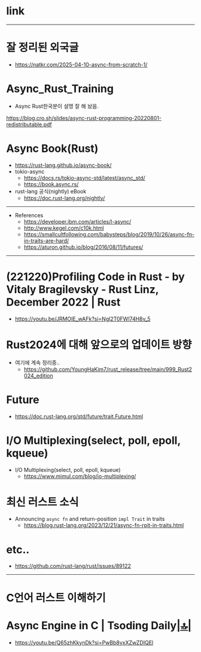 # link


<hr>

# 잘 정리된 외국글
- https://natkr.com/2025-04-10-async-from-scratch-1/

# Async_Rust_Training

- Async Rust한국분이 설명 잘 해 놨음.

https://blog.cro.sh/slides/async-rust-programming-20220801-redistributable.pdf

# Async Book(Rust)
- https://rust-lang.github.io/async-book/
- tokio-async
  - https://docs.rs/tokio-async-std/latest/async_std/
  - https://book.async.rs/
- rust-lang 공식(nightly) eBook
  - https://doc.rust-lang.org/nightly/

<hr>

- References
  - https://developer.ibm.com/articles/l-async/
  - http://www.kegel.com/c10k.html
  - https://smallcultfollowing.com/babysteps/blog/2019/10/26/async-fn-in-traits-are-hard/
  - https://aturon.github.io/blog/2016/08/11/futures/


<hr>

# (221220)Profiling Code in Rust - by Vitaly Bragilevsky - Rust Linz, December 2022 | Rust
- https://youtu.be/JRMOIE_wAFk?si=Ngl2T0FWl74H8v_5


# Rust2024에 대해 앞으로의 업데이트 방향
- 여기에 계속 정리중..
  - https://github.com/YoungHaKim7/rust_release/tree/main/999_Rust2024_edition

# Future

- https://doc.rust-lang.org/std/future/trait.Future.html

# I/O Multiplexing(select, poll, epoll, kqueue)

- I/O Multiplexing(select, poll, epoll, kqueue)
  - https://www.mimul.com/blog/io-multiplexing/

# 최신 러스트 소식
- Announcing `async fn` and return-position `impl Trait` in traits
  - https://blog.rust-lang.org/2023/12/21/async-fn-rpit-in-traits.html

# etc..  
- https://github.com/rust-lang/rust/issues/89122

<hr>

# C언어 러스트 이해하기

# Async Engine in C | Tsoding Daily[|🔝|](#link)
- https://youtu.be/Q65zhKkynDk?si=PwBb8vxXZwZDIQEl
